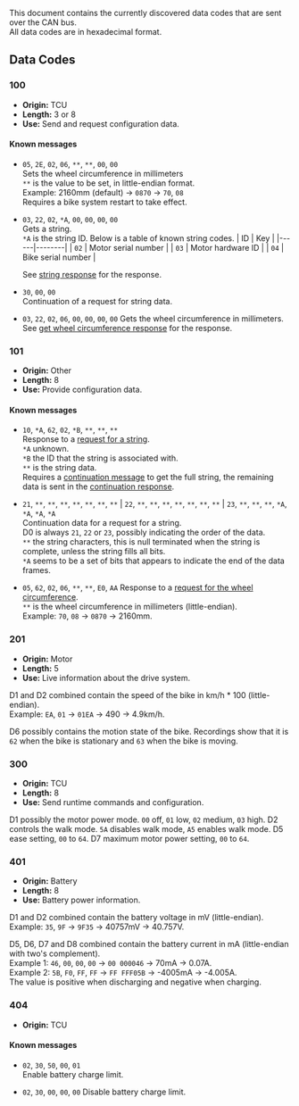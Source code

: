 This document contains the currently discovered data codes that are sent over the CAN bus.  
All data codes are in hexadecimal format.

## Data Codes
### 100
- **Origin:** TCU
- **Length:** 3 or 8
- **Use:** Send and request configuration data.

#### Known messages
- `05`, `2E`, `02`, `06`, `**`, `**`, `00`, `00`  
  Sets the wheel circumference in millimeters  
  `**` is the value to be set, in little-endian format.  
  Example: 2160mm (default) -> `0870` -> `70`, `08`  
  Requires a bike system restart to take effect.

<a name="str_request"></a>
- `03`, `22`, `02`, `*A`, `00`, `00`, `00`, `00`  
  Gets a string.  
  `*A` is the string ID. Below is a table of known string codes.
  | ID   | Key |
  |------|--------|
  | `02` | Motor serial number |
  | `03` | Motor hardware ID |
  | `04` | Bike serial number |
  
  See [string response](#str_response) for the response.

<a name="cont_100"></a>
- `30`, `00`, `00`  
Continuation of a request for string data.

<a name="get_wheel_circumference_request"></a>
- `03`, `22`, `02`, `06`, `00`, `00`, `00`, `00`
  Gets the wheel circumference in millimeters.
  See [get wheel circumference response](#get_wheel_circumference_response) for the response.

### 101
- **Origin:** Other
- **Length:** 8
- **Use:** Provide configuration data.

#### Known messages
<a name="str_response"></a>
- `10`, `*A`, `62`, `02`, `*B`, `**`, `**`, `**`  
  Response to a [request for a string](#str_request).  
  `*A` unknown.  
  `*B` the ID that the string is associated with.  
  `**` is the string data.  
  Requires a [continuation message](#cont_100) to get the full string, the remaining data is sent in the [continuation response](#str_response_cont).

<a href="str_response_cont"></a>
- `21`, `**`, `**`, `**`, `**`, `**`, `**`, `**` | `22`, `**`, `**`, `**`, `**`, `**`, `**`, `**` | `23`, `**`, `**`, `**`, `*A`, `*A`, `*A`, `*A`  
  Continuation data for a request for a string.  
  D0 is always `21`, `22` or `23`, possibly indicating the order of the data.  
  `**` the string characters, this is null terminated when the string is complete, unless the string fills all bits.  
  `*A` seems to be a set of bits that appears to indicate the end of the data frames.  

<a name="get_wheel_circumference_response"></a>
- `05`, `62`, `02`, `06`, `**`, `**`, `E0`, `AA`
  Response to a [request for the wheel circumference](#get_wheel_circumference_request).  
  `**` is the wheel circumference in millimeters (little-endian).  
  Example: `70`, `08` -> `0870` -> 2160mm.

<!-- 03,6E,02,06,E0,B3,F8,02 | Confirmation response to set wheel circumference message. -->

### 201
- **Origin:** Motor
- **Length:** 5
- **Use:** Live information about the drive system.

D1 and D2 combined contain the speed of the bike in km/h * 100 (little-endian).  
Example: `EA`, `01` -> `01EA` -> 490 -> 4.9km/h.

D6 possibly contains the motion state of the bike. Recordings show that it is `62` when the bike is stationary and `63` when the bike is moving.

### 300
- **Origin:** TCU
- **Length:** 8
- **Use:** Send runtime commands and configuration.

D1 possibly the motor power mode. `00` off, `01` low, `02` medium, `03` high.
D2 controls the walk mode. `5A` disables walk mode, `A5` enables walk mode.
D5 ease setting, `00` to `64`.
D7 maximum motor power setting, `00` to `64`.
<!-- D8 possibly system clock. -->

### 401
- **Origin:** Battery
- **Length:** 8
- **Use:** Battery power information.

D1 and D2 combined contain the battery voltage in mV (little-endian).  
Example: `35`, `9F` -> `9F35` -> 40757mV -> 40.757V.

D5, D6, D7 and D8 combined contain the battery current in mA (little-endian with two's complement).  
Example 1: `46`, `00`, `00`, `00` -> `00 000046` -> 70mA -> 0.07A.  
Example 2: `5B`, `F0`, `FF`, `FF` -> `FF FFF05B` -> -4005mA -> -4.005A.  
The value is positive when discharging and negative when charging.

### 404
- **Origin:** TCU

#### Known messages
- `02`, `30`, `50`, `00`, `01`  
  Enable battery charge limit.

- `02`, `30`, `00`, `00`, `00`
  Disable battery charge limit.

<!-- TODO:
TCU uses 402 for charge% and battery health.
203 contains data for cadence and motor power.
Rider power seems to need both 201 and 203.
-->